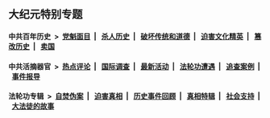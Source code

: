 ## 大纪元特别专题

#### 中共百年历史 &nbsp;>&nbsp; [党魁面目](indexes/nf1176107/README.md?12150430) &nbsp;| &nbsp; [杀人历史](indexes/nf1176106/README.md?12150430) &nbsp;| &nbsp; [破坏传统和道德](indexes/nf1176106/README.md?12150430) &nbsp;| &nbsp; [迫害文化精英](indexes/nf1176111/README.md?12150430) &nbsp;| &nbsp; [篡改历史](indexes/nf1176115/README.md?12150430) &nbsp;| &nbsp; [卖国](indexes/nf1176117/README.md?12150430) 

#### 中共活摘器官 &nbsp;>&nbsp; [热点评论](indexes/nf5879/README.md?12150430) &nbsp;| &nbsp; [国际调查](indexes/nf5947/README.md?12150430) &nbsp;| &nbsp; [最新活动](indexes/nf5883/README.md?12150430) &nbsp;| &nbsp; [法轮功遭遇](indexes/nf5881/README.md?12150430) &nbsp;| &nbsp; [追查案例](indexes/nf5880/README.md?12150430) &nbsp;| &nbsp; [事件报导](indexes/nf5877/README.md?12150430) 

#### 法轮功专辑 &nbsp;>&nbsp; [自焚伪案](indexes/nf5562/README.md?12150430) &nbsp;| &nbsp; [迫害真相](indexes/nf4379/README.md?12150430) &nbsp;| &nbsp; [历史事件回顾](indexes/nf5793/README.md?12150430) &nbsp;| &nbsp; [真相特辑](indexes/nf4389/README.md?12150430) &nbsp;| &nbsp; [社会支持](indexes/nf4386/README.md?12150430) &nbsp;| &nbsp; [大法徒的故事](indexes/nf1147481/README.md?12150430) 

